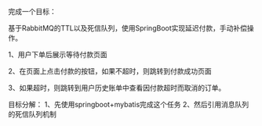 完成一个目标：

基于RabbitMQ的TTL以及死信队列，使用SpringBoot实现延迟付款，手动补偿操作。

1、用户下单后展示等待付款页面

2、在页面上点击付款的按钮，如果不超时，则跳转到付款成功页面

3、如果超时，则跳转到用户历史账单中查看因付款超时而取消的订单。


目标分解：
1、先使用springboot+mybatis完成这个任务
2、然后引用消息队列的死信队列机制



